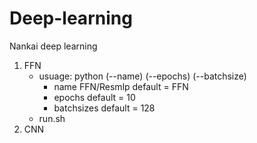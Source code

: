 # Deep-learning
Nankai deep learning

1. FFN
   - usuage: python (--name) (--epochs) (--batchsize)
       - name
         FFN/Resmlp
         default = FFN
       - epochs
         default = 10
       - batchsizes
         default = 128
   - run.sh
2. CNN